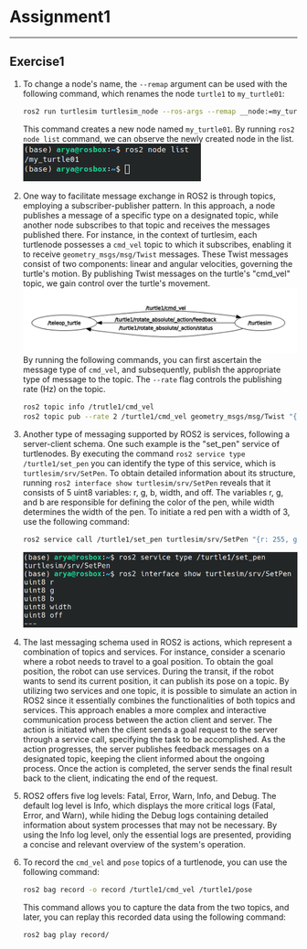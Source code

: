 # Assignment1
----
## Exercise1

1. To change a node's name, the `--remap` argument can be used with the following command, which renames the node `turtle1` to `my_turtle01`:
   ```` bash
   ros2 run turtlesim turtlesim_node --ros-args --remap __node:=my_turtle01
   ````
   This command creates a new node named `my_turtle01`. By running `ros2 node list` command, we can observe the newly created node in the list.\
   ![](https://github.com/Arya-Ebrahimi/robotics-spring2023/blob/main/assets/assignments/assignment1/1.png)

2. One way to facilitate message exchange in ROS2 is through topics, employing a subscriber-publisher pattern. In this approach, a node publishes a message of a specific type on a designated topic, while another node subscribes to that topic and receives the messages published there.
For instance, in the context of turtlesim, each turtlenode possesses a `cmd_vel` topic to which it subscribes, enabling it to receive `geometry_msgs/msg/Twist` messages. These Twist messages consist of two components: linear and angular velocities, governing the turtle's motion. By publishing Twist messages on the turtle's "cmd_vel" topic, we gain control over the turtle's movement.
![](../../assets/assignments/assignment1/2.png)
By running the following commands, you can first ascertain the message type of `cmd_vel`, and subsequently, publish the appropriate type of message to the topic. The `--rate` flag controls the publishing rate (Hz) on the topic.
   ```` bash
   ros2 topic info /trutle1/cmd_vel
   ros2 topic pub --rate 2 /turtle1/cmd_vel geometry_msgs/msg/Twist "{linear: {x: 2.0, y: 0.0, z: 0.0}, angular: {x: 0.0, y: 0.0, z: 1.8}}"
   ````
3. Another type of messaging supported by ROS2 is services, following a server-client schema. One such example is the "set_pen" service of turtlenodes. By executing the command 
`ros2 service type /turtle1/set_pen`
you can identify the type of this service, which is `turtlesim/srv/SetPen`.
To obtain detailed information about its structure, running 
`ros2 interface show turtlesim/srv/SetPen`
reveals that it consists of 5 uint8 variables: r, g, b, width, and off.
The variables r, g, and b are responsible for defining the color of the pen, while width determines the width of the pen. To initiate a red pen with a width of 3, use the following command: 
   ```` bash
   ros2 service call /turtle1/set_pen turtlesim/srv/SetPen "{r: 255, g: 0, b: 0, width: 3}"
   ````
   ![](../../assets/assignments/assignment1/3.png)
4. The last messaging schema used in ROS2 is actions, which represent a combination of topics and services. For instance, consider a scenario where a robot needs to travel to a goal position. To obtain the goal position, the robot can use services. During the transit, if the robot wants to send its current position, it can publish its pose on a topic.
By utilizing two services and one topic, it is possible to simulate an action in ROS2 since it essentially combines the functionalities of both topics and services. This approach enables a more complex and interactive communication process between the action client and server. The action is initiated when the client sends a goal request to the server through a service call, specifying the task to be accomplished. As the action progresses, the server publishes feedback messages on a designated topic, keeping the client informed about the ongoing process. Once the action is completed, the server sends the final result back to the client, indicating the end of the request.
5. ROS2 offers five log levels: Fatal, Error, Warn, Info, and Debug. The default log level is Info, which displays the more critical logs (Fatal, Error, and Warn), while hiding the Debug logs containing detailed information about system processes that may not be necessary. By using the Info log level, only the essential logs are presented, providing a concise and relevant overview of the system's operation.
6. To record the `cmd_vel` and `pose` topics of a turtlenode, you can use the following command:
   ``` bash
   ros2 bag record -o record /turtle1/cmd_vel /turtle1/pose
   ```
   This command allows you to capture the data from the two topics, and later, you can replay this recorded data using the following command:
   ``` bash
   ros2 bag play record/
   ```